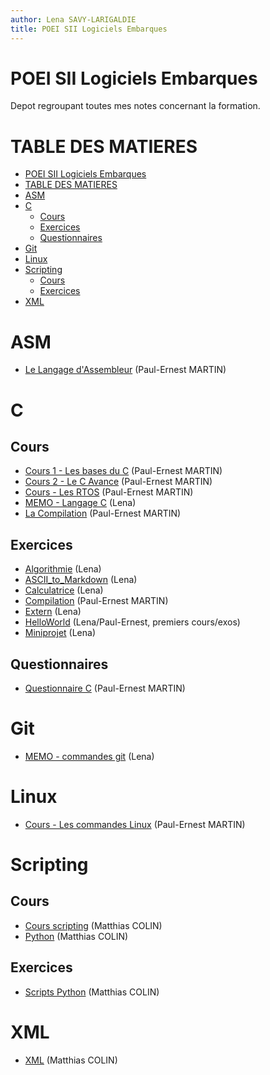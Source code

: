 ```yaml
---
author: Lena SAVY-LARIGALDIE
title: POEI SII Logiciels Embarques
---
```


# POEI SII Logiciels Embarques

Depot regroupant toutes mes notes concernant la formation.

# TABLE DES MATIERES
- [POEI SII Logiciels Embarques](#poei-sii-logiciels-embarques)
- [TABLE DES MATIERES](#table-des-matieres)
- [ASM](#asm)
- [C](#c)
  - [Cours](#cours)
  - [Exercices](#exercices)
  - [Questionnaires](#questionnaires)
- [Git](#git)
- [Linux](#linux)
- [Scripting](#scripting)
  - [Cours](#cours-1)
  - [Exercices](#exercices-1)
- [XML](#xml)

# ASM

- [Le Langage d'Assembleur](https://github.com/Plunne/siilena/tree/main/ASM) (Paul-Ernest MARTIN)

# C

## Cours

- [Cours 1 - Les bases du C](https://github.com/Plunne/siilena/tree/main/C/Cours/Cours1.md) (Paul-Ernest MARTIN)
- [Cours 2 - Le C Avance](https://github.com/Plunne/siilena/tree/main/C/Cours/Cours2.md) (Paul-Ernest MARTIN)
- [Cours - Les RTOS](https://github.com/Plunne/siilena/tree/main/C/Cours/Cours1.md) (Paul-Ernest MARTIN)
- [MEMO - Langage C](https://github.com/Plunne/siilena/tree/main/C/Memo) (Lena)
- [La Compilation](https://github.com/Plunne/siilena/tree/main/C/Cours/Compilation.md) (Paul-Ernest MARTIN)

## Exercices

- [Algorithmie](https://github.com/Plunne/siilena/tree/main/C/Exo/Algorithmie) (Lena)
- [ASCII_to_Markdown](https://github.com/Plunne/siilena/tree/main/C/Exo/ASCII_to_Markdown) (Lena)
- [Calculatrice](https://github.com/Plunne/siilena/tree/main/C/Exo/Calculatrice) (Lena)
- [Compilation](https://github.com/Plunne/siilena/tree/main/C/Exo/Compilation) (Paul-Ernest MARTIN)
- [Extern](https://github.com/Plunne/siilena/tree/main/C/Exo/Extern) (Lena)
- [HelloWorld](https://github.com/Plunne/siilena/tree/main/C/Exo/Extern) (Lena/Paul-Ernest, premiers cours/exos)
- [Miniprojet](https://github.com/Plunne/siilena/tree/main/C/Exo/Miniprojet) (Lena)

## Questionnaires

- [Questionnaire C](https://github.com/Plunne/siilena/tree/main/C/Cours/Questionnaire.md) (Paul-Ernest MARTIN)

# Git

- [MEMO - commandes git](https://github.com/Plunne/siilena/tree/main/Git) (Lena)

# Linux

- [Cours - Les commandes Linux](https://github.com/Plunne/siilena/tree/main/Linux) (Paul-Ernest MARTIN)

# Scripting

## Cours

- [Cours scripting](https://github.com/Plunne/siilena/tree/main/Scripting) (Matthias COLIN)
- [Python](https://github.com/Plunne/siilena/blob/main/Scripting/Python/Python.md) (Matthias COLIN)

## Exercices

- [Scripts Python](https://github.com/Plunne/siilena/blob/main/Scripting/Python/Exo) (Matthias COLIN)

# XML

- [XML](https://github.com/Plunne/siilena/blob/main/XML) (Matthias COLIN)